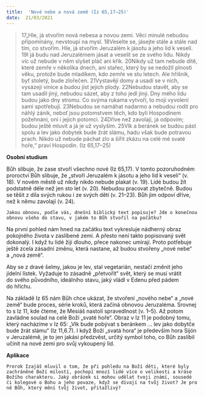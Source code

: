 ```yaml
---
title:  'Nové nebe a nová země (Iz 65,17–25)'
date:  21/03/2021
---
```


> <p></p>
> 17„Hle, já stvořím nová nebesa a novou zemi. Věci minulé nebudou připomínány, nevstoupí na mysl. 18Veselte se, jásejte stále a stále nad tím, co stvořím. Hle, já stvořím Jeruzalém k jásotu a jeho lid k veselí. 19I já budu nad Jeruzalémem jásat a veselit se ze svého lidu. Nikdy víc už nebude v něm slyšet pláč ani křik. 20Nikdy už tam nebude dítě, které zemře v několika dnech, ani stařec, který by se nedožil plnosti věku, protože bude mladíkem, kdo zemře ve stu letech. Ale hříšník, byť stoletý, bude zlořečen. 21Vystavějí domy a usadí se v nich, vysázejí vinice a budou jíst jejich plody. 22Nebudou stavět, aby se tam usadil jiný, nebudou sázet, aby z toho jedl jiný. Dny mého lidu budou jako dny stromu. Co svýma rukama vytvoří, to moji vyvolení sami spotřebují. 23Nebudou se namáhat nadarmo a nebudou rodit pro náhlý zánik, neboť jsou potomstvem těch, kdo byli Hospodinem požehnáni, oni i jejich potomci. 24Dříve než zavolají, já odpovím; budou ještě mluvit a já je už vyslyším. 25Vlk a beránek se budou pást spolu a lev jako dobytek bude žrát slámu, hadu však bude potravou prach. Nikdo už nebude páchat zlo a šířit zkázu na celé mé svaté hoře,“ praví Hospodin. (Iz 65,17–25)

**Osobní studium**

Bůh slibuje, že zase stvoří všechno nové (Iz 65,17). V tomto pozoruhodném proroctví Bůh slibuje, že „stvoří Jeruzalém k jásotu a jeho lid k veselí“ (v. 18). V novém městě už nikdy nikdo nebude plakat (v. 19). Lidé budou žít podstatně déle než jen sto let (v. 20). Nebudou pracovat zbytečně. Budou se těšit z díla svých rukou i ze svých dětí (v. 21–23). Bůh jim odpoví dříve, než k němu zavolají (v. 24).

`Jakou obnovu, podle vás, dnešní biblický text popisuje? Jde o konečnou obnovu všeho do stavu, v jakém to Bůh stvořil na počátku?`

Na první pohled nám hned na začátku text vykresluje nádherný obraz pokojného života v zaslíbené zemi. A přesto není takto popisovaný svět dokonalý. I když tu lidé žijí dlouho, přece nakonec umírají. Proto potřebuje ještě zcela zásadní změnu, která nastane, až budou stvořeny „nové nebe“ a „nová země“.

Aby se z dravé šelmy, jakou je lev, stal vegetarián, nestačí změnit jeho jídelní lístek. Vyžaduje to zásadně „přetvořit“ svět, který se musí vrátit do svého původního, ideálního stavu, jaký vládl v Edenu před pádem do hříchu.

Na základě Iz 65 nám Bůh chce ukázat, že stvoření „nového nebe“ a „nové země“ bude proces, série kroků, která začíná obnovou Jeruzaléma. Srovnej to s Iz 11, kde čteme, že Mesiáš nastolí spravedlnost (v. 1–5). Až potom zavládne soulad na celé Boží „svaté hoře“. Obraz v Iz 11 je podobný tomu, který nacházíme v Iz 65: „Vlk bude pobývat s beránkem ... lev jako dobytče bude žrát slámu“ (Iz 11,6.7). I když Boží „svatá hora“ je především hora Sijón v Jeruzalémě, je to jen jakási předzvěst, určitý symbol toho, co Bůh zaslíbil učinit na nové zemi pro svůj vykoupený lid.

**Aplikace**

`Prorok Izajáš mluvil o tom, že při pohledu na Boží děti, které byly zachráněné Boží milostí, pochopí mnozí lidé více o velikosti a kráse Božího charakteru. Jaký obrázek si mohou udělat tvoji známí, sousedé či kolegové o Bohu a jeho povaze, když se dívají na tvůj život? Je pro ně Bůh, který mění tvůj život, přitažlivý?`